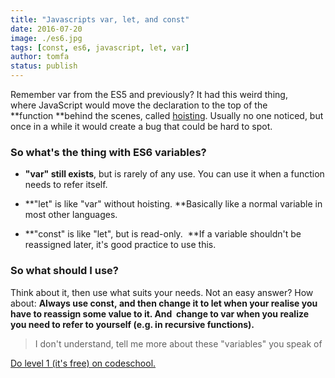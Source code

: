 ```yaml
---
title: "Javascripts var, let, and const"
date: 2016-07-20
image: ./es6.jpg
tags: [const, es6, javascript, let, var]
author: tomfa
status: publish
---
```


Remember var from the ES5 and previously? It had this weird thing, where JavaScript would move the declaration to the top of the **function **behind the scenes, called [hoisting](https://www.google.no/#q=javascript%20hoisting). Usually no one noticed, but once in a while it would create a bug that could be hard to spot.

### **So what's the thing with ES6 variables?**

*   **"var" still exists**, but is rarely of any use. You can use it when a function needs to refer itself.

*   **"let" is like "var" without hoisting. **Basically like a normal variable in most other languages.

*   **"const" is like "let", but is read-only.  **If a variable shouldn't be reassigned later, it's good practice to use this.

### So what should I use?

Think about it, then use what suits your needs. Not an easy answer? How about: **Always use const, and then change it to let when your realise you have to reassign some value to it. And  change to var when you realize you need to refer to yourself (e.g. in recursive functions).**

> I don't understand, tell me more about these "variables" you speak of

[Do level 1 (it's free) on codeschool.](https://www.codeschool.com/courses/es2015-the-shape-of-javascript-to-come)
